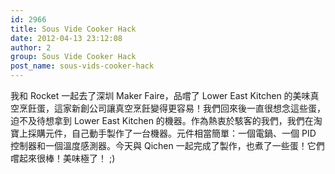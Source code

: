 ```yaml
---
id: 2966
title: Sous Vide Cooker Hack
date: 2012-04-13 23:12:08
author: 2
group: Sous Vide Cooker Hack
post_name: sous-vids-cooker-hack
---
```


我和 Rocket 一起去了深圳 Maker Faire，品嚐了 Lower East Kitchen 的美味真空烹飪蛋，這家新創公司讓真空烹飪變得更容易！我們回來後一直很想念這些蛋，迫不及待想拿到 Lower East Kitchen 的機器。作為熱衷於駭客的我們，我們在淘寶上採購元件，自己動手製作了一台機器。元件相當簡單：一個電鍋、一個 PID 控制器和一個溫度感測器。今天與 Qichen 一起完成了製作，也煮了一些蛋！它們嚐起來很棒！美味極了！ ;)